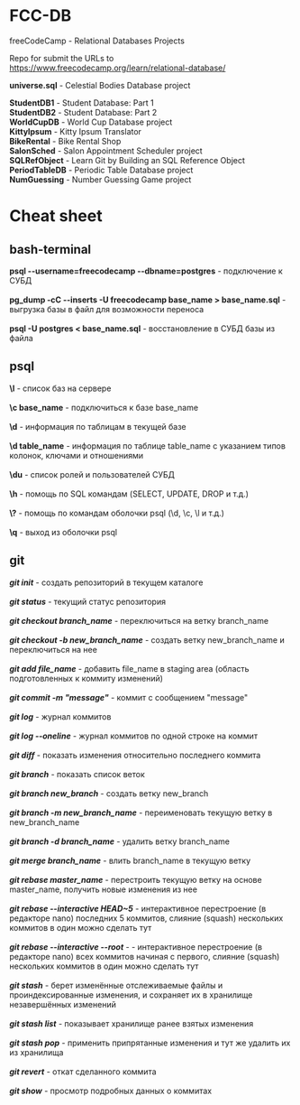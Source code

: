 # FCC-DB
freeCodeCamp - Relational Databases Projects

Repo for submit the URLs to https://www.freecodecamp.org/learn/relational-database/



**universe.sql** - Celestial Bodies Database project

**StudentDB1** - Student Database: Part 1\
**StudentDB2** - Student Database: Part 2\
**WorldCupDB** - World Cup Database project\
**KittyIpsum** - Kitty Ipsum Translator\
**BikeRental** - Bike Rental Shop\
**SalonSched** - Salon Appointment Scheduler project\
**SQLRefObject** - Learn Git by Building an SQL Reference Object\
**PeriodTableDB** - Periodic Table Database project\
**NumGuessing** - Number Guessing Game project

# Cheat sheet
## bash-terminal
**psql --username=freecodecamp --dbname=postgres** - подключение к СУБД\
\
**pg_dump -cC --inserts -U freecodecamp base_name > base_name.sql** - выгрузка базы в файл для возможности переноса\
\
**psql -U postgres < base_name.sql** - восстановление в СУБД базы из файла

## psql
**\l** - список баз на сервере\
\
**\c base_name** - подключиться к базе base_name\
\
**\d** - информация по таблицам в текущей базе\
\
**\d table_name** - информация по таблице table_name с указанием типов колонок, ключами и отношениями\
\
**\du** - список ролей и пользователей СУБД\
\
**\h** - помощь по SQL командам (SELECT, UPDATE, DROP и т.д.)\
\
**\\?** - помощь по командам оболочки psql (\d, \c, \l и т.д.)\
\
**\q** - выход из оболочки psql

## git
***git init*** - создать репозиторий в текущем каталоге\
\
***git status*** - текущий статус репозитория\
\
***git checkout branch_name*** - переключиться на ветку branch_name\
\
***git checkout -b new_branch_name*** - создать ветку new_branch_name и переключиться на нее\
\
***git add file_name*** - добавить file_name в staging area (область подготовленных к коммиту изменений)\
\
***git commit -m "message"*** - коммит с сообщением "message"\
\
***git log*** - журнал коммитов\
\
***git log --oneline*** - журнал коммитов по одной строке на коммит\
\
***git diff*** - показать изменения относительно последнего коммита\
\
***git branch*** - показать список веток\
\
***git branch new_branch*** - создать ветку new_branch\
\
***git branch -m new_branch_name*** - переименовать текущую ветку в new_branch_name\
\
***git branch -d branch_name*** - удалить ветку branch_name\
\
***git merge branch_name*** - влить branch_name в текущую ветку\
\
***git rebase master_name*** - перестроить текущую ветку на основе master_name, получить новые изменения из нее\
\
***git rebase --interactive HEAD~5*** - интерактивное перестроение (в редакторе nano) последних 5 коммитов, слияние (squash) нескольких коммитов в один можно сделать тут\
\
***git rebase --interactive --root*** - - интерактивное перестроение (в редакторе nano) всех коммитов начиная с первого, слияние (squash) нескольких коммитов в один можно сделать тут\
\
***git stash*** - берет изменённые отслеживаемые файлы и проиндексированные изменения, и сохраняет их в хранилище незавершённых изменений\
\
***git stash list*** - показывает хранилище ранее взятых изменения\
\
***git stash pop*** - применить припрятанные изменения и тут же удалить их из хранилища\
\
***git revert*** - откат сделанного коммита\
\
***git show*** - просмотр подробных данных о коммитах

